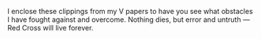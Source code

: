I enclose these clippings from my V papers to have you see what obstacles I have fought against and overcome. Nothing dies, but error and untruth — Red Cross will live forever.